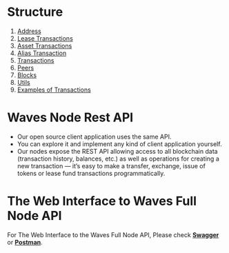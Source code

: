 # Structure

1. [Address](/waves-api-and-sdk/waves-node-rest-api/address.md)
2. [Lease Transactions](/waves-api-and-sdk/waves-node-rest-api/lease-transactions.md)
3. [Asset Transactions](/waves-api-and-sdk/waves-node-rest-api/asset-transactions.md)
4. [Alias Transaction](/waves-api-and-sdk/waves-node-rest-api/alias-transaction.md)
5. [Transactions](/waves-api-and-sdk/waves-node-rest-api/transactions.md)
6. [Peers](/waves-api-and-sdk/waves-node-rest-api/peers.md)
7. [Blocks](/waves-api-and-sdk/waves-node-rest-api/blocks.md)
8. [Utils](/waves-api-and-sdk/waves-node-rest-api/utils.md)
9. [Examples of Transactions](/waves-api-and-sdk/waves-node-rest-api/example-transactions.md)

# Waves Node Rest API

* Our open source client application uses the same API.
* You can explore it and implement any kind of client application yourself.
* Our nodes expose the REST API allowing access to all blockchain data \(transaction history, balances, etc.\) as well as operations for creating a new transaction — it’s easy to make a transfer, exchange, issue of tokens or lease fund transactions programmatically.

# The Web Interface to Waves Full Node API

For The Web Interface to the Waves Full Node API, Please check [**Swagger**](http://nodes.wavesplatform.com/api-docs/index.html) or [**Postman**](https://documenter.getpostman.com/view/2733299/waves-full-node/RVnWiKZJ).
